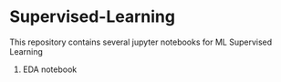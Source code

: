 # Supervised-Learning

This repository contains several jupyter notebooks for ML Supervised Learning

1. EDA notebook
